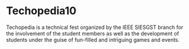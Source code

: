 # Techopedia10
Techopedia is a technical fest organized by the IEEE SIESGST branch for the involvement of the student members as well as the development of students under the guise of fun-filled and intriguing games and events.
